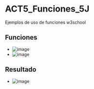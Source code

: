 # ACT5_Funciones_5J
Ejemplos de uso de funciones w3school
## Funciones
- ![image](https://github.com/user-attachments/assets/3cc56177-ba31-4173-851f-98e3549d445d)
- ![image](https://github.com/user-attachments/assets/b88b52f8-953c-48f7-87fa-bfb11d134c2d)
## Resultado
- ![image](https://github.com/user-attachments/assets/f9aa0b30-3df7-4f50-b73d-92e26777a893)




